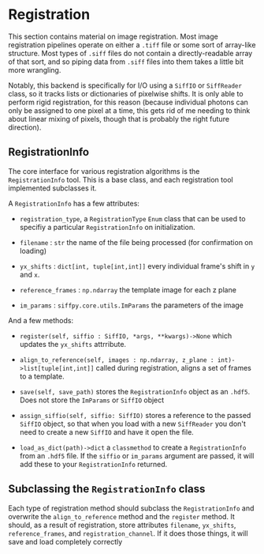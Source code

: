 # Registration

This section contains material on image registration. Most image registration
pipelines operate on either a `.tiff` file or some sort of array-like structure.
Most types of `.siff` files do not contain a directly-readable array of that
sort, and so piping data from `.siff` files into them takes a little bit more
wrangling.

Notably, this backend is specifically for I/O using a `SiffIO` or `SiffReader`
class, so it tracks lists or dictionaries of pixelwise shifts. It is only able
to perform rigid registration, for this reason (because individual photons
can only be assigned to one pixel at a time, this gets rid of me needing to
think about linear mixing of pixels, though that is probably the right
future direction).

## RegistrationInfo

The core interface for various registration algorithms is the `RegistrationInfo`
tool. This is a base class, and each registration tool implemented subclasses it.

A `RegistrationInfo` has a few attributes:

- `registration_type`, a `RegistrationType` `Enum` class that can be used
to specifiy a particular `RegistrationInfo` on initialization.

- `filename` : `str` the name of the file being processed (for confirmation on
loading)

- `yx_shifts` : `dict[int, tuple[int,int]]` every individual frame's shift in `y` and `x`.

- `reference_frames` : `np.ndarray` the template image for each z plane

- `im_params` : `siffpy.core.utils.ImParams` the parameters of the image

And a few methods:

- `register(self, siffio : SiffIO, *args, **kwargs)->None` which updates
the `yx_shifts` attrribute.

- `align_to_reference(self, images : np.ndarray, z_plane : int)->list[tuple[int,int]]` called during registration, aligns a set of frames to a template.

- `save(self, save_path)` stores the `RegistrationInfo` object as an `.hdf5`. Does not store the `ImParams` or `SiffIO` object

- `assign_siffio(self, siffio: SiffIO)` stores a reference to the passed
`SiffIO` object, so that when you load with a new `SiffReader` you don't need to create a new `SiffIO` and have it open the file.

- `load_as_dict(path)->dict` a `classmethod` to create a `RegistrationInfo` from an `.hdf5` file.
If the `siffio` or `im_params` argument are passed, it will
add these to your `RegistrationInfo` returned.

## Subclassing the `RegistrationInfo` class

Each type of registration method should subclass the `RegistrationInfo` and
overwrite the `align_to_reference` method and the `register` method. It should,
as a result of registration, store attributes `filename`, `yx_shifts`, 
`reference_frames`, and `registration_channel`. If it does those things,
it will save and load completely correctly